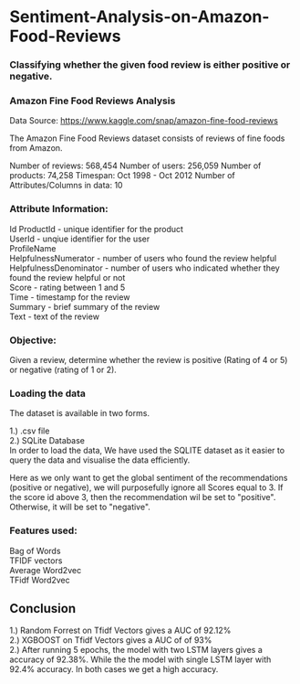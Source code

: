 # Sentiment-Analysis-on-Amazon-Food-Reviews
### Classifying whether the given food review is either positive or negative.


### Amazon Fine Food Reviews Analysis
Data Source: https://www.kaggle.com/snap/amazon-fine-food-reviews


The Amazon Fine Food Reviews dataset consists of reviews of fine foods from Amazon.

Number of reviews: 568,454
Number of users: 256,059
Number of products: 74,258
Timespan: Oct 1998 - Oct 2012
Number of Attributes/Columns in data: 10

### Attribute Information:

Id
ProductId - unique identifier for the product<br>
UserId - unqiue identifier for the user<br>
ProfileName<br>
HelpfulnessNumerator - number of users who found the review helpful<br>
HelpfulnessDenominator - number of users who indicated whether they found the review helpful or not<br>
Score - rating between 1 and 5<br>
Time - timestamp for the review<br>
Summary - brief summary of the review<br>
Text - text of the review<br>

### Objective:
Given a review, determine whether the review is positive (Rating of 4 or 5) or negative (rating of 1 or 2).

### Loading the data
The dataset is available in two forms.

1.) .csv file<br>
2.) SQLite Database <br>
In order to load the data, We have used the SQLITE dataset as it easier to query the data and visualise the data efficiently.

Here as we only want to get the global sentiment of the recommendations (positive or negative), we will purposefully ignore all Scores equal to 3. If the score id above 3, then the recommendation wil be set to "positive". Otherwise, it will be set to "negative".

### Features used:<br>
Bag of Words<br>
TFIDF vectors<br>
Average Word2vec<br>
TFidf Word2vec<br>

## Conclusion
1.) Random Forrest on Tfidf Vectors gives a AUC of 92.12%<br>
2.) XGBOOST on Tfidf Vectors gives a AUC of of 93% <br>
2.) After running 5 epochs, the model with two LSTM layers gives a accuracy of 92.38%. While the the model with single LSTM layer with 92.4% accuracy. In both cases we get a high accuracy.
